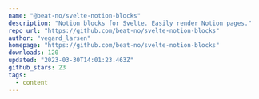 ```yaml
---
name: "@beat-no/svelte-notion-blocks"
description: "Notion blocks for Svelte. Easily render Notion pages."
repo_url: "https://github.com/beat-no/svelte-notion-blocks"
author: "vegard_larsen"
homepage: "https://github.com/beat-no/svelte-notion-blocks"
downloads: 120
updated: "2023-03-30T14:01:23.463Z"
github_stars: 23
tags: 
  - content
---
```

